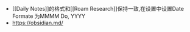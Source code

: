 - [[Daily Notes]]的格式和[[Roam Research]]保持一致,在设置中设置Date Formate 为MMMM Do, YYYY
- https://obsidian.md/
